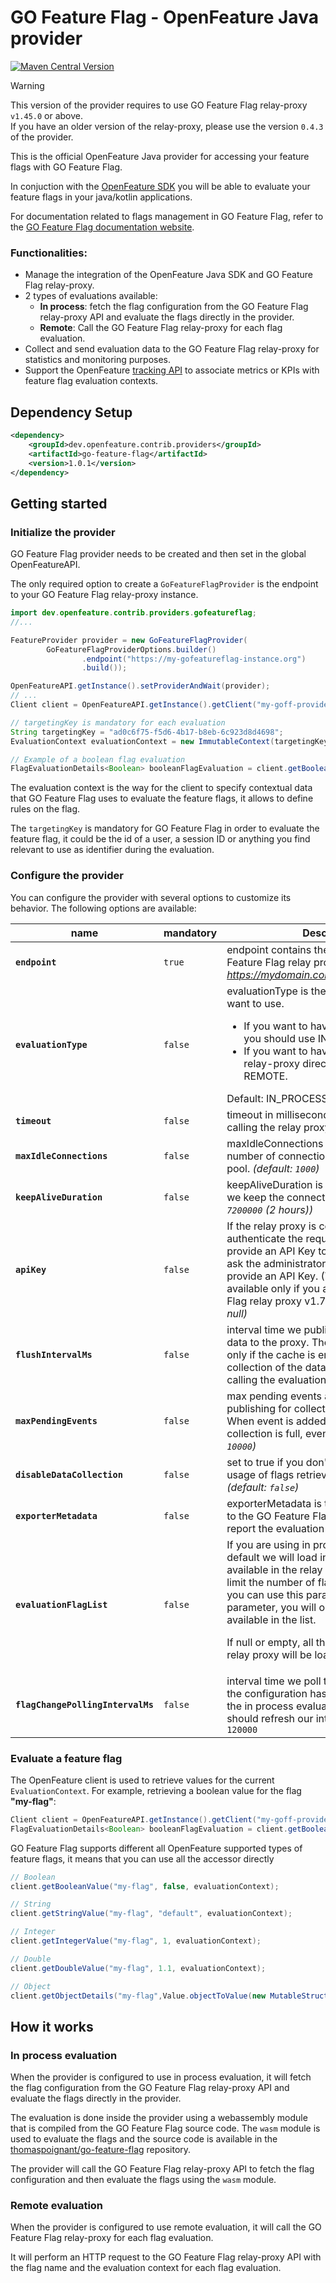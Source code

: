# GO Feature Flag - OpenFeature Java provider
[![Maven Central Version](https://img.shields.io/maven-central/v/dev.openfeature.contrib.providers/go-feature-flag?color=blue&style=flat-square)](https://search.maven.org/artifact/dev.openfeature.contrib.providers/go-feature-flag)


> [!WARNING]
> This version of the provider requires to use GO Feature Flag relay-proxy `v1.45.0` or above.  
> If you have an older version of the relay-proxy, please use the version `0.4.3` of the provider.

This is the official OpenFeature Java provider for accessing your feature flags with GO Feature Flag.

In conjuction with the [OpenFeature SDK](https://openfeature.dev/docs/reference/concepts/provider) you will be able to evaluate your feature flags in your java/kotlin applications.

For documentation related to flags management in GO Feature Flag, refer to the [GO Feature Flag documentation website](https://gofeatureflag.org/docs).

### Functionalities:

- Manage the integration of the OpenFeature Java SDK and GO Feature Flag relay-proxy.
- 2 types of evaluations available:
    - **In process**: fetch the flag configuration from the GO Feature Flag relay-proxy API and evaluate the flags directly in the provider.
    - **Remote**: Call the GO Feature Flag relay-proxy for each flag evaluation.
- Collect and send evaluation data to the GO Feature Flag relay-proxy for statistics and monitoring purposes.
- Support the OpenFeature [tracking API](https://openfeature.dev/docs/reference/concepts/tracking/) to associate metrics or KPIs with feature flag evaluation contexts.

## Dependency Setup

<!-- x-release-please-start-version -->
```xml
<dependency>
    <groupId>dev.openfeature.contrib.providers</groupId>
    <artifactId>go-feature-flag</artifactId>
    <version>1.0.1</version>
</dependency>
```
<!-- x-release-please-end-version -->

## Getting started
### Initialize the provider
GO Feature Flag provider needs to be created and then set in the global OpenFeatureAPI.

The only required option to create a `GoFeatureFlagProvider` is the endpoint to your GO Feature Flag relay-proxy instance.

```java
import dev.openfeature.contrib.providers.gofeatureflag;
//...

FeatureProvider provider = new GoFeatureFlagProvider(
        GoFeatureFlagProviderOptions.builder()
                .endpoint("https://my-gofeatureflag-instance.org")
                .build());

OpenFeatureAPI.getInstance().setProviderAndWait(provider);
// ...
Client client = OpenFeatureAPI.getInstance().getClient("my-goff-provider");

// targetingKey is mandatory for each evaluation
String targetingKey = "ad0c6f75-f5d6-4b17-b8eb-6c923d8d4698";
EvaluationContext evaluationContext = new ImmutableContext(targetingKey);

// Example of a boolean flag evaluation
FlagEvaluationDetails<Boolean> booleanFlagEvaluation = client.getBooleanValue("bool_targeting_match", false, evaluationContext);
```

The evaluation context is the way for the client to specify contextual data that GO Feature Flag uses to evaluate the feature flags, it allows to define rules on the flag.

The `targetingKey` is mandatory for GO Feature Flag in order to evaluate the feature flag, it could be the id of a user, a session ID or anything you find relevant to use as identifier during the evaluation.

### Configure the provider
You can configure the provider with several options to customize its behavior. The following options are available:


| name                              | mandatory | Description                                                                                                                                                                                                                                                                                                                                                                     |
|-----------------------------------|-----------|---------------------------------------------------------------------------------------------------------------------------------------------------------------------------------------------------------------------------------------------------------------------------------------------------------------------------------------------------------------------------------|
| **`endpoint`**                    | `true`    | endpoint contains the DNS of your GO Feature Flag relay proxy _(ex: https://mydomain.com/gofeatureflagproxy/)_                                                                                                                                                                                                                                                                  |
| **`evaluationType`**              | `false`   | evaluationType is the type of evaluation you want to use.<ul><li>If you want to have a local evaluation, you should use IN_PROCESS.</li><li>If you want to have an evaluation on the relay-proxy directly, you should use REMOTE.</li></ul>Default: IN_PROCESS<br/>                                                                                                             |
| **`timeout`**                     | `false`   | timeout in millisecond we are waiting when calling the relay proxy API. _(default: `10000`)_                                                                                                                                                                                                                                                                                    |
| **`maxIdleConnections`**          | `false`   | maxIdleConnections is the maximum number of connections in the connection pool. _(default: `1000`)_                                                                                                                                                                                                                                                                             |
| **`keepAliveDuration`**           | `false`   | keepAliveDuration is the time in millisecond we keep the connection open. _(default: `7200000` (2 hours))_                                                                                                                                                                                                                                                                      |
| **`apiKey`**                      | `false`   | If the relay proxy is configured to authenticate the requests, you should provide an API Key to the provider. Please ask the administrator of the relay proxy to provide an API Key. (This feature is available only if you are using GO Feature Flag relay proxy v1.7.0 or above). _(default: null)_                                                                           |
| **`flushIntervalMs`**             | `false`   | interval time we publish statistics collection data to the proxy. The parameter is used only if the cache is enabled, otherwise the collection of the data is done directly when calling the evaluation API. default: `1000` ms                                                                                                                                                 |
| **`maxPendingEvents`**            | `false`   | max pending events aggregated before publishing for collection data to the proxy. When event is added while events collection is full, event is omitted. _(default: `10000`)_                                                                                                                                                                                                   |
| **`disableDataCollection`**       | `false`   | set to true if you don't want to collect the usage of flags retrieved in the cache. _(default: `false`)_                                                                                                                                                                                                                                                                        |
| **`exporterMetadata`**            | `false`   | exporterMetadata is the metadata we send to the GO Feature Flag relay proxy when we report the evaluation data usage.                                                                                                                                                                                                                                                           |
| **`evaluationFlagList`**          | `false`   | If you are using in process evaluation, by default we will load in memory all the flags available in the relay proxy. If you want to limit the number of flags loaded in memory, you can use this parameter. By setting this parameter, you will only load the flags available in the list. <p>If null or empty, all the flags available in the relay proxy will be loaded.</p> |
| **`flagChangePollingIntervalMs`** | `false`   | interval time we poll the proxy to check if the configuration has changed. It is used for the in process evaluation to check if we should refresh our internal cache. default: `120000`                                                                                                                                                                                         |

### Evaluate a feature flag
The OpenFeature client is used to retrieve values for the current `EvaluationContext`. For example, retrieving a boolean value for the flag **"my-flag"**:

```java
Client client = OpenFeatureAPI.getInstance().getClient("my-goff-provider");
FlagEvaluationDetails<Boolean> booleanFlagEvaluation = client.getBooleanValue("bool_targeting_match", false, evaluationContext);
```

GO Feature Flag supports different all OpenFeature supported types of feature flags, it means that you can use all the accessor directly

```java
// Boolean
client.getBooleanValue("my-flag", false, evaluationContext);

// String
client.getStringValue("my-flag", "default", evaluationContext);

// Integer
client.getIntegerValue("my-flag", 1, evaluationContext);

// Double
client.getDoubleValue("my-flag", 1.1, evaluationContext);

// Object
client.getObjectDetails("my-flag",Value.objectToValue(new MutableStructure().add("default", "true")), evaluationContext);
```

## How it works
### In process evaluation
When the provider is configured to use in process evaluation, it will fetch the flag configuration from the GO Feature Flag relay-proxy API and evaluate the flags directly in the provider.

The evaluation is done inside the provider using a webassembly module that is compiled from the GO Feature Flag source code.
The `wasm` module is used to evaluate the flags and the source code is available in the [thomaspoignant/go-feature-flag](https://github.com/thomaspoignant/go-feature-flag/tree/main/wasm) repository.

The provider will call the GO Feature Flag relay-proxy API to fetch the flag configuration and then evaluate the flags using the `wasm` module.

### Remote evaluation
When the provider is configured to use remote evaluation, it will call the GO Feature Flag relay-proxy for each flag evaluation.

It will perform an HTTP request to the GO Feature Flag relay-proxy API with the flag name and the evaluation context for each flag evaluation.
